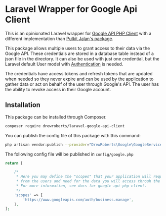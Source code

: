 # Laravel Wrapper for Google Api Client

This is an opinionated Laravel wrapper for [Google API PHP Client](https://github.com/googleapis/google-api-php-client) with a different implementation than [Pulkit Jalan's package](https://github.com/pulkitjalan/google-apiclient).

This package allows multiple users to grant access to their data via the Google API. These credentials are stored in a database table instead of a json file in the directory. It can also be used with just one credential, but the Laravel default User model with [Authentication](https://laravel.com/docs/authentication) is needed.

The credentials have access tokens and refresh tokens that are updated when needed so they never expire and can be used by the application to gather data or act on behalf of the user through Google's API. The user has the ability to revoke access in their Google account.

## Installation

This package can be installed through Composer.

``` bash
composer require drewroberts/laravel-google-api-client
```

You can publish the config file of this package with this command:

``` bash
php artisan vendor:publish --provider="DrewRoberts\Google\GoogleServiceProvider"
```

The following config file will be published in `config/google.php`

```php
return [

    /*
     * Here you may define the "scopes" that your application will request
     * from the users and need for the data you will access throuh the API.
     * For more information, see docs for google-api-php-client.
     */
    'scopes' => [
        'https://www.googleapis.com/auth/business.manage',
    ],
];
```
